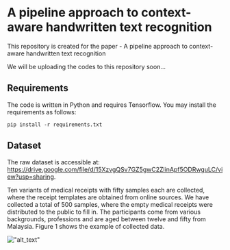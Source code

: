 # A pipeline approach to context-aware handwritten text recognition

This repository is created for the paper - A pipeline approach to context-aware handwritten text recognition

We will be uploading the codes to this repository soon...


## Requirements
The code is written in Python and requires Tensorflow. You may install the requirements as follows:
```
pip install -r requirements.txt
```

## Dataset
The raw dataset is accessible at: https://drive.google.com/file/d/15XzvgQSv7GZ5gwC2ZlinApf5ODRwguLC/view?usp=sharing.

Ten variants of medical receipts with fifty samples each are collected, where the receipt templates are obtained from online sources. We have collected a total of 500 samples, where the empty medical receipts were distributed to the public to fill in. The participants come from various backgrounds, professions and are aged between twelve and fifty from Malaysia. Figure 1 shows the example of collected data.

!["alt_text"](https://github.com/yeefantan/ResNet-101T-for-HCR/blob/main/figures/Raw_1.jpg "Raw 1")
